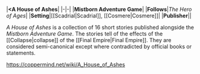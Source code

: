 |**<A House of Ashes**|
|-|-|
|**Mistborn Adventure Game**|
|**Follows**|*The Hero of Ages*|
|**Setting**|[[Scadrial\|Scadrial]], [[Cosmere\|Cosmere]]|
|**Publisher**||

*A House of Ashes* is a collection of 16 short stories published alongside the *Mistborn Adventure Game*. The stories tell of the effects of the [[Collapse\|collapse]] of the [[Final Empire\|Final Empire]]. They are considered semi-canonical except where contradicted by official books or statements.



https://coppermind.net/wiki/A_House_of_Ashes